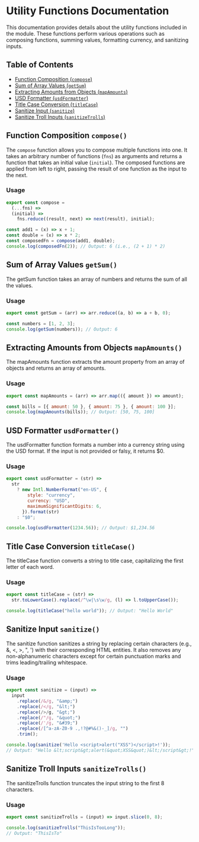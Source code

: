 # Utility Functions Documentation

This documentation provides details about the utility functions included in the module. These functions perform various operations such as composing functions, summing values, formatting currency, and sanitizing inputs.

## Table of Contents

- [Function Composition (`compose`)](#function-composition-compose)
- [Sum of Array Values (`getSum`)](#sum-of-array-values-getsum)
- [Extracting Amounts from Objects (`mapAmounts`)](#extracting-amounts-from-objects-mapamounts)
- [USD Formatter (`usdFormatter`)](#usd-formatter-usdformatter)
- [Title Case Conversion (`titleCase`)](#title-case-conversion-titlecase)
- [Sanitize Input (`sanitize`)](#sanitize-input-sanitize)
- [Sanitize Troll Inputs (`sanitizeTrolls`)](#sanitize-troll-inputs-sanitizetrolls)

## Function Composition `compose()`

The `compose` function allows you to compose multiple functions into one. It takes an arbitrary number of functions (`fns`) as arguments and returns a function that takes an initial value (`initial`). The composed functions are applied from left to right, passing the result of one function as the input to the next.

### Usage


```js
export const compose =
  (...fns) =>
  (initial) =>
    fns.reduce((result, next) => next(result), initial);

const add1 = (x) => x + 1;
const double = (x) => x * 2;
const composedFn = compose(add1, double);
console.log(composedFn(2)); // Output: 6 (i.e., (2 + 1) * 2)
```

## Sum of Array Values `getSum()`

The getSum function takes an array of numbers and returns the sum of all the values.

### Usage

```js
export const getSum = (arr) => arr.reduce((a, b) => a + b, 0);

const numbers = [1, 2, 3];
console.log(getSum(numbers)); // Output: 6
```

## Extracting Amounts from Objects `mapAmounts()`

The mapAmounts function extracts the amount property from an array of objects and returns an array of amounts.

### Usage

```js
export const mapAmounts = (arr) => arr.map(({ amount }) => amount);

const bills = [{ amount: 50 }, { amount: 75 }, { amount: 100 }];
console.log(mapAmounts(bills)); // Output: [50, 75, 100]
```

## USD Formatter `usdFormatter()`

The usdFormatter function formats a number into a currency string using the USD format. If the input is not provided or falsy, it returns $0.

### Usage

```js
export const usdFormatter = (str) =>
  str
    ? new Intl.NumberFormat("en-US", {
        style: "currency",
        currency: "USD",
        maximumSignificantDigits: 6,
      }).format(str)
    : "$0";

console.log(usdFormatter(1234.56)); // Output: $1,234.56
```

## Title Case Conversion `titleCase()`

The titleCase function converts a string to title case, capitalizing the first letter of each word.

### Usage

```js
export const titleCase = (str) =>
  str.toLowerCase().replace(/^\w|\s\w/g, (l) => l.toUpperCase());

console.log(titleCase("hello world")); // Output: "Hello World"
```

## Sanitize Input `sanitize()`

The sanitize function sanitizes a string by replacing certain characters (e.g., &, <, >, ", ') with their corresponding HTML entities. It also removes any non-alphanumeric characters except for certain punctuation marks and trims leading/trailing whitespace.

### Usage

```js
export const sanitize = (input) =>
  input
    .replace(/&/g, "&amp;")
    .replace(/</g, "&lt;")
    .replace(/>/g, "&gt;")
    .replace(/"/g, "&quot;")
    .replace(/'/g, "&#39;")
    .replace(/[^a-zA-Z0-9 .,!?@#%&()-_]/g, "")
    .trim();

console.log(sanitize('Hello <script>alert("XSS")</script>!'));
// Output: "Hello &lt;script&gt;alert(&quot;XSS&quot;)&lt;/script&gt;!"
```

## Sanitize Troll Inputs `sanitizeTrolls()`

The sanitizeTrolls function truncates the input string to the first 8 characters.

### Usage

```js
export const sanitizeTrolls = (input) => input.slice(0, 8);

console.log(sanitizeTrolls("ThisIsTooLong"));
// Output: "ThisIsTo"
```
